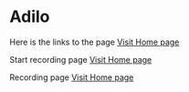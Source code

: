 # Adilo
Here is the links to the page
[Visit Home page](https://www.https://adilo-tests.netlify.app/)

Start recording page
[Visit Home page](https://adilo-tests.netlify.app/recording)

Recording page 
[Visit Home page](https://adilo-tests.netlify.app/record)
